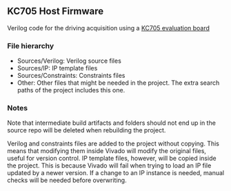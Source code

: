 ## KC705 Host Firmware

Verilog code for the driving acquisition using a [KC705 evaluation board](https://www.xilinx.com/products/boards-and-kits/ek-k7-kc705-g.html)

### File hierarchy

- Sources/Verilog: Verilog source files
- Sources/IP: IP template files
- Sources/Constraints: Constraints files
- Other: Other files that might be needed in the project. The extra search paths of the project includes this one.


### Notes
Note that intermediate build artifacts and folders should not end up in the source repo will be deleted when rebuilding the project.

Verilog and constraints files are added to the project without copying. This means that modifying them inside Vivado will modify the original files, useful for version control.
IP template files, however, will be copied inside the project. This is because Vivado will fail when trying to load an IP file updated by a newer version. If a change to an IP instance is needed, manual checks will be needed before overwriting.
